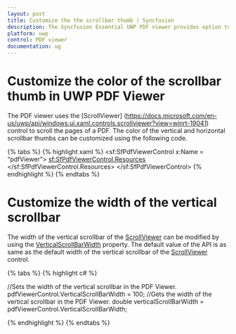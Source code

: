 ```yaml
---
layout: post
title: Customize the the scrollbar thumb | Syncfusion
description: The Syncfusion Essential UWP PDF viewer provides option to customize the scrollbar thumb.
platform: uwp
control: PDF viewer
documentation: ug
---
```


# Customize the color of the scrollbar thumb in UWP PDF Viewer

The PDF viewer uses the [ScrollViewer] (https://docs.microsoft.com/en-us/uwp/api/windows.ui.xaml.controls.scrollviewer?view=winrt-19041) control to scroll the pages of a PDF. The color of the vertical and horizontal scrollbar thumbs can be customized using the following code. 
 
{% tabs %}
{% highlight xaml %}
<sf:SfPdfViewerControl x:Name = “pdfViewer”>
<sf:SfPdfViewerControl.Resources>
        <SolidColorBrush x:Key="ScrollBarThumbFill" Color="Gold"/>
        <SolidColorBrush x:Key="ScrollBarThumbFillPointerOver" Color="Orange"/>
        <SolidColorBrush x:Key="ScrollBarThumbFillPressed" Color="Red"/>
        <SolidColorBrush x:Key="ScrollBarThumbFillDisabled" Color="Pink"/>
</sf:SfPdfViewerControl.Resources>
</sf:SfPdfViewerControl>
{% endhighlight %}
{% endtabs %}

# Customize the width of the vertical scrollbar

The width of the vertical scrollbar of the [ScrollViewer](https://docs.microsoft.com/en-us/uwp/api/windows.ui.xaml.controls.scrollviewer?view=winrt-20348) can be modified by using the [VerticalScrollBarWidth](https://help.syncfusion.com/cr/uwp/Syncfusion.Windows.PdfViewer.SfPdfViewerControl.html#Syncfusion_Windows_PdfViewer_SfPdfViewerControl_VerticalScrollBarWidth) property. The default value of the API is as same as the default width of the vertical scrollbar of the [ScrollViewer](https://docs.microsoft.com/en-us/uwp/api/windows.ui.xaml.controls.scrollviewer?view=winrt-20348) control.

{% tabs %}
{% highlight c# %}

//Sets the width of the vertical scrollbar in the PDF Viewer. 
pdfViewerControl.VerticalScrollBarWidth = 100; 
//Gets the width of the vertical scrollbar in the PDF Viewer. 
double verticalScrollBarWidth = pdfViewerControl.VerticalScrollBarWidth;

{% endhighlight %}
{% endtabs %}

